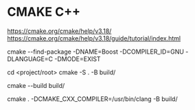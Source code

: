 # CMAKE C++

https://cmake.org/cmake/help/v3.18/
https://cmake.org/cmake/help/v3.18/guide/tutorial/index.html

cmake --find-package -DNAME=Boost -DCOMPILER_ID=GNU -DLANGUAGE=C -DMODE=EXIST

cd <project/root>
cmake -S . -B build/

cmake --build build/

cmake . -DCMAKE_CXX_COMPILER=/usr/bin/clang -B build/
